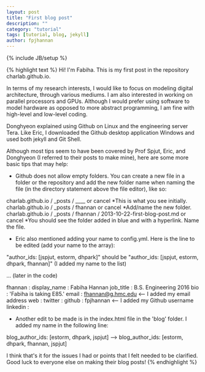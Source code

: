 ```yaml
---
layout: post
title: "First blog post"
description: ""
category: "tutorial"
tags: [tutorial, blog, jekyll]
author: fpjhannan
---
```

{% include JB/setup %}

{% highlight text %}
Hi! I'm Fabiha. This is my first post in the repository charlab.github.io. 

In terms of my research interests, I would like to focus on modeling digital architecture, through various mediums. I am also interested in working on parallel processors and GPUs. Although I would prefer using software to model hardware as opposed to more abstract programming, I am fine with high-level and low-level coding.

Donghyeon explained using Github on Linux and the engineering server Tera. Like Eric, I downloaded the Github desktop application Windows and used both jekyll and Git Shell.

Although most tips seem to have been covered by Prof Spjut, Eric, and Donghyeon (I referred to their posts to make mine), here are some more basic tips that may help:

- Github does not allow empty folders. You can create a new file in a folder or the repository and add the new folder name when naming the file (in the directory statement above the file editor), like so:

charlab.github.io / _posts / ____ or cancel                                    *This is what you see initially.
charlab.github.io / _posts / fhannan or cancel                                 *Add/name the new folder.
charlab.github.io / _posts / fhannan / 2013-10-22-first-blog-post.md or cancel *You should see the folder added in blue and with a hyperlink. Name the file.


- Eric also mentioned adding your name to config.yml. Here is the line to be edited (add your name to the array):

"author_ids: [jspjut, estorm, dhpark]" should be  "author_ids: [jspjut, estorm, dhpark, fhannan]" (I added my name to the list)

...
(later in the code)

fhannan :
    display_name : Fabiha Hannan
    job_title : B.S. Engineering 2016
    bio : 'Fabiha is taking E85.'
    email : fhannan@g.hmc.edu           <-- I added my email address
    web : 
    twitter : 
    github : fpjhannan                  <-- I added my Github username
    linkedin : 


- Another edit to be made is in the index.html file in the 'blog' folder. I added my name in the following line:

blog_author_ids: [estorm, dhpark, jspjut] --> blog_author_ids: [estorm, dhpark, fhannan, jspjut]




I think that's it for the issues I had or points that I felt needed to be clarified. Good luck to everyone else on making their blog posts!
{% endhighlight %}
